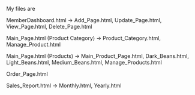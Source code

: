 My files are 

MemberDashboard.html -> Add_Page.html, Update_Page.html, View_Page.html, Delete_Page.html

Main_Page.html (Product Category) -> Product_Category.html, Manage_Product.html

Main_Page.html (Products) -> Main_Product_Page.html, Dark_Beans.html, Light_Beans.html, Medium_Beans.html, Manage_Products.html

Order_Page.html

Sales_Report.html -> Monthly.html, Yearly.html
